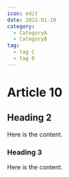 ```yaml
---
icon: edit
date: 2022-01-10
category:
  - CategoryA
  - CategoryB
tag:
  - tag C
  - tag D
---
```


# Article 10

## Heading 2

Here is the content.

### Heading 3

Here is the content.
